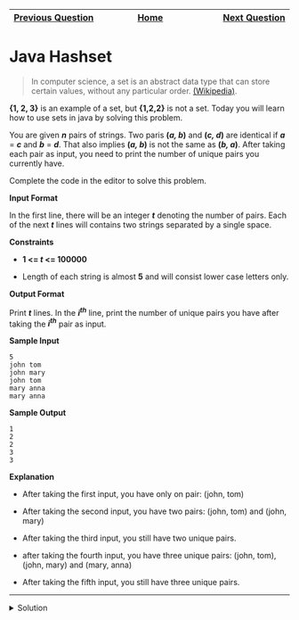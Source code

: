| <img width=1000>[Previous Question](https://github.com/Kevin-Lago/java-hackerrank-solutions/tree/main/src/)</img> | <img width=1000>[Home](https://github.com/Kevin-Lago/java-hackerrank-solutions)</img> | <img width=1000>[Next Question](https://github.com/Kevin-Lago/java-hackerrank-solutions/tree/main/src/)</img> |
|:---|:---:|---:|

# Java Hashset

> In computer science, a set is an abstract data type that can store certain values, without any particular order. [(Wikipedia)](https://en.wikipedia.org/wiki/Set_(abstract_data_type)). 

__{1, 2, 3}__ is an example of a set, but __{1,2,2}__ is not a set. Today you will learn how to use sets in java by solving this problem.

You are given ___n___ pairs of strings. Two paris __(_a, b_)__ and __(_c, d_)__ are identical if ___a___ = ___c___ and ___b___ = ___d___. That also implies __(_a, b_)__ is not the same as __(_b, a_)__. After taking each pair as input, you need to print the number of unique pairs you currently have.

Complete the code in the editor to solve this problem.

__Input Format__

In the first line, there will be an integer ___t___ denoting the number of pairs. Each of the next ___t___ lines will contains two strings separated by a single space.

__Constraints__

- __1 <= _t_ <= 100000__

- Length of each string is almost __5__ and will consist lower case letters only.

__Output Format__

Print ___t___ lines. In the ___i<sup>th</sup>___ line, print the number of unique pairs you have after taking the ___i<sup>th</sup>___ pair as input.

__Sample Input__

```
5
john tom
john mary
john tom
mary anna
mary anna
```

__Sample Output__

```
1
2
2
3
3
```

__Explanation__

- After taking the first input, you have only on pair: (john, tom)

- After taking the second input, you have two pairs: (john, tom) and (john, mary)

- After taking the third input, you still have two unique pairs.

- after taking the fourth input, you have three unique pairs: (john, tom), (john, mary) and (mary, anna)

- After taking the fifth input, you still have three unique pairs.

---

<details><summary>Solution</summary>
    
```java
import java.util.HashSet;
import java.util.Scanner;
import java.util.Set;

public class Solution {

    public static void main(String[] args) {
        Scanner s = new Scanner(System.in);
        int t = s.nextInt();
        String[] pair_left = new String[t];
        String[] pair_right = new String[t];

        for (int i = 0; i < t; i++) {
            pair_left[i] = s.next();
            pair_right[i] = s.next();
        }

        Set<String> pairs = new HashSet();

        for (int i = 0; i < t; i++) {
            pairs.add(pair_left[i] + " " + pair_right[i]);
            System.out.println(pairs.size());
        }
    }

}
```
</details>